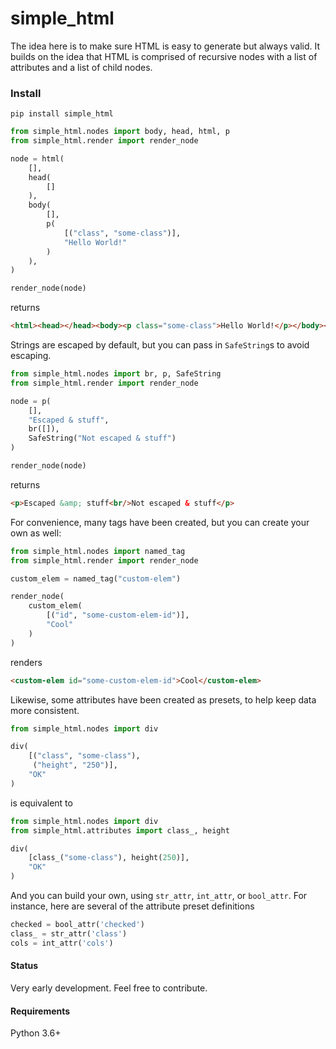# simple_html
The idea here is to make sure HTML is easy to generate but always valid. It
builds on the idea that HTML is comprised of recursive nodes with a list of 
attributes and a list of child nodes.

### Install
`pip install simple_html`

```python
from simple_html.nodes import body, head, html, p
from simple_html.render import render_node

node = html(
    [],
    head(
        []
    ),
    body(
        [],
        p(
            [("class", "some-class")],
            "Hello World!"
        )
    ),
)

render_node(node)
```

returns

```html
<html><head></head><body><p class="some-class">Hello World!</p></body></html>
```


Strings are escaped by default, but you can pass in `SafeString`s to avoid escaping.
```python
from simple_html.nodes import br, p, SafeString
from simple_html.render import render_node

node = p(
    [],
    "Escaped & stuff",
    br([]),
    SafeString("Not escaped & stuff")
) 

render_node(node)
```

returns
```html
<p>Escaped &amp; stuff<br/>Not escaped & stuff</p>
```

For convenience, many tags have been created, but you can create your own as well:
```python
from simple_html.nodes import named_tag
from simple_html.render import render_node

custom_elem = named_tag("custom-elem")

render_node(
    custom_elem(
        [("id", "some-custom-elem-id")],
        "Cool"
    )
)
```

renders

```html
<custom-elem id="some-custom-elem-id">Cool</custom-elem>
```

Likewise, some attributes have been created as presets, to help keep data more consistent. 

```python
from simple_html.nodes import div

div(
    [("class", "some-class"),
     ("height", "250")],
    "OK"
)
```

is equivalent to

```python
from simple_html.nodes import div
from simple_html.attributes import class_, height

div(
    [class_("some-class"), height(250)],
    "OK"
)
```

And you can build your own, using `str_attr`, `int_attr`, or `bool_attr`. For instance, here are
several of the attribute preset definitions

```python
checked = bool_attr('checked')
class_ = str_attr('class')
cols = int_attr('cols')
```

#### Status
Very early development. Feel free to contribute.

#### Requirements
Python 3.6+
